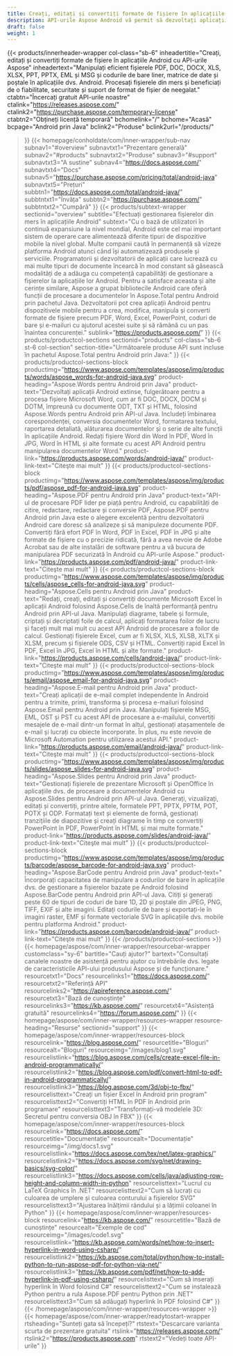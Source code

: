```yaml
---
title: Creați, editați și convertiți formate de fișiere în aplicațiile Android
description: API-urile Aspose Android vă permit să dezvoltați aplicații Android sigure și de încredere pentru a procesa PDF-uri, documente Word, foi de calcul, prezentări, coduri de bare și e-mailuri.
draft: false
weight: 1
---
```

{{< products/innerheader-wrapper col-class="sb-6"
  inheadertitle="Creați, editați și convertiți formate de fișiere în aplicațiile Android cu API-urile Aspose"
  inheadertext="Manipulați eficient fișierele PDF, DOC, DOCX, XLS, XLSX, PPT, PPTX, EML și MSG și codurile de bare liner, matrice de date și poștale în aplicațiile dvs. Android. Procesați fișierele din mers și beneficiați de o fiabilitate, securitate și suport de format de fișier de neegalat."
  ctabtn="Încercați gratuit API-urile noastre"
  ctalink="https://releases.aspose.com/"
  ctalink2="https://purchase.aspose.com/temporary-license"
  ctabtn2="Obțineți licență temporară"
  bchomelink="/"
  bchome="Acasă"
  bcpage="Android prin Java"
  bclink2="Produse"
  bclink2url="/products/"
>}}
  {{< homepage/conholdate/com/inner-wrapper/sub-nav 
subnav1="#overview"
subnavtxt1="Prezentare generală" 
subnav2="#products"
subnavtxt2="Produse" 
subnav3="#support"
subnavtxt3="A sustine" 
subnav4="https://docs.aspose.com/"
subnavtxt4="Docs" 
subnav5="https://purchase.aspose.com/pricing/total/android-java"
subnavtxt5="Prețuri" 
subbtn1="https://docs.aspose.com/total/android-java/"
subbtntxt1="Învăța"
subbtn2="https://purchase.aspose.com/"
subbtntxt2="Cumpără"
>}}
   {{< products/subtext-wrapper
   sectionid="overview" 
   subtitle="Efectuați gestionarea fișierelor din mers în aplicațiile Android"
   subtext="Cu o bază de utilizatori în continuă expansiune la nivel mondial, Android este cel mai important sistem de operare care alimentează diferite tipuri de dispozitive mobile la nivel global. Multe companii caută în permanență să vizeze platforma Android atunci când își automatizează produsele și serviciile. Programatorii și dezvoltatorii de aplicații care lucrează cu mai multe tipuri de documente încearcă în mod constant să găsească modalități de a adăuga cu competență capabilități de gestionare a fișierelor la aplicațiile lor Android. Pentru a satisface aceasta și alte cerințe similare, Aspose a grupat bibliotecile Android care oferă funcții de procesare a documentelor în Aspose.Total pentru Android prin pachetul Java. Dezvoltatorii pot crea aplicații Android pentru dispozitivele mobile pentru a crea, modifica, manipula și converti formate de fișiere precum PDF, Word, Excel, PowerPoint, coduri de bare și e-mailuri cu ajutorul acestei suite și să rămână cu un pas înaintea concurenței."
   sublink="https://products.aspose.com/"
>}} 
{{< products/productcol-sections
sectionid="products" 
col-class="sb-6 st-6 col-section"
section-title="Următoarele produse API sunt incluse în pachetul Aspose.Total pentru Android prin Java:"
>}}
{{< products/productcol-sections-block
productimg="https://www.aspose.com/templates/aspose/img/products/words/aspose_words-for-android-java.svg"
product-heading="Aspose.Words pentru Android prin Java"
product-text="Dezvoltați aplicații Android extinse, fulgerătoare pentru a procesa fișiere Microsoft Word, cum ar fi DOC, DOCX, DOCM și DOTM, împreună cu documente ODT, TXT și HTML, folosind Aspose.Words pentru Android prin API-ul Java. Includeți îmbinarea corespondenței, conversia documentelor Word, formatarea textului, raportarea detaliată, alăturarea documentelor și o serie de alte funcții în aplicațiile Android. Redați fișiere Word din Word în PDF, Word în JPG, Word în HTML și alte formate cu acest API Android pentru manipularea documentelor Word."
product-link="https://products.aspose.com/words/android-java/" 
product-link-text="Citeşte mai mult"
>}}
{{< products/productcol-sections-block
productimg="https://www.aspose.com/templates/aspose/img/products/pdf/aspose_pdf-for-android-java.svg"
product-heading="Aspose.PDF pentru Android prin Java"
product-text="API-ul de procesare PDF lider pe piață pentru Android, cu capabilități de citire, redactare, redactare și conversie PDF, Aspose.PDF pentru Android prin Java este o alegere excelentă pentru dezvoltatorii Android care doresc să analizeze și să manipuleze documente PDF. Convertiți fără efort PDF în Word, PDF în Excel, PDF în JPG și alte formate de fișiere cu o precizie ridicată, fără a avea nevoie de Adobe Acrobat sau de alte instalări de software pentru a vă bucura de manipularea PDF securizată în Android cu API-urile Aspose."
product-link="https://products.aspose.com/pdf/android-java/" 
product-link-text="Citeşte mai mult"
>}}
{{< products/productcol-sections-block
productimg="https://www.aspose.com/templates/aspose/img/products/cells/aspose_cells-for-android-java.svg"
product-heading="Aspose.Cells pentru Android prin Java"
product-text="Redați, creați, editați și convertiți documente Microsoft Excel în aplicații Android folosind Aspose.Cells de înaltă performanță pentru Android prin API-ul Java. Manipulați diagrame, tabele și formule, criptați și decriptați foile de calcul, aplicați formatarea foilor de lucru și faceți mult mai mult cu acest API Android de procesare a foilor de calcul. Gestionați fișierele Excel, cum ar fi XLSX, XLS, XLSB, XLTX și XLSM, precum și fișierele ODS, CSV și HTML. Convertiți rapid Excel în PDF, Excel în JPG, Excel în HTML și alte formate."
product-link="https://products.aspose.com/cells/android-java/" 
product-link-text="Citeşte mai mult"
>}}
{{< products/productcol-sections-block
productimg="https://www.aspose.com/templates/aspose/img/products/email/aspose_email-for-android-java.svg"
product-heading="Aspose.E-mail pentru Android prin Java"
product-text="Creați aplicații de e-mail complet independente în Android pentru a trimite, primi, transforma și procesa e-mailuri folosind Aspose.Email pentru Android prin Java. Manipulați fișierele MSG, EML, OST și PST cu acest API de procesare a e-mailului, convertiți mesajele de e-mail dintr-un format în altul, gestionați atașamentele de e-mail și lucrați cu obiecte încorporate. În plus, nu este nevoie de Microsoft Automation pentru utilizarea acestui API."
product-link="https://products.aspose.com/email/android-java/" 
product-link-text="Citeşte mai mult"
>}}
{{< products/productcol-sections-block
productimg="https://www.aspose.com/templates/aspose/img/products/slides/aspose_slides-for-android-java.svg"
product-heading="Aspose.Slides pentru Android prin Java"
product-text="Gestionați fișierele de prezentare Microsoft și OpenOffice în aplicațiile dvs. de procesare a documentelor Android cu Aspose.Slides pentru Android prin API-ul Java. Generați, vizualizați, editați și convertiți, printre altele, formatele PPT, PPTX, PPTM, POT, POTX și ODP. Formatați text și elemente de formă, gestionați tranzițiile de diapozitive și creați diagrame în timp ce convertiți PowerPoint în PDF, PowerPoint în HTML și mai multe formate."
product-link="https://products.aspose.com/slides/android-java/" 
product-link-text="Citeşte mai mult"
>}}
{{< products/productcol-sections-block
productimg="https://www.aspose.com/templates/aspose/img/products/barcode/aspose_barcode-for-android-java.svg"
product-heading="Aspose.BarCode pentru Android prin Java"
product-text=" Încorporați capacitatea de manipulare a codurilor de bare în aplicațiile dvs. de gestionare a fișierelor bazate pe Android folosind Aspose.BarCode pentru Android prin API-ul Java. Citiți și generați peste 60 de tipuri de coduri de bare 1D, 2D și poștale din JPEG, PNG, TIFF, EXIF și alte imagini. Editați codurile de bare și exportați-le în imagini raster, EMF și formate vectoriale SVG în aplicațiile dvs. mobile pentru platforma Android."
product-link="https://products.aspose.com/barcode/android-java/" 
product-link-text="Citeşte mai mult"
>}} 
{{< /products/productcol-sections >}}
{{< homepage/aspose/com/inner-wrapper/resourcebar-wrapper
customclass="sy-6"
bartitle="Cauți ajutor?"
bartext="Consultați canalele noastre de asistență pentru ajutor cu întrebările dvs. legate de caracteristicile API-ului produsului Aspose și de funcționare."
resourcetxt1="Docs"
resourcelinks1="https://docs.aspose.com/"
resourcetxt2="Referință API"
resourcelinks2="https://apireference.aspose.com/"
resourcetxt3="Bază de cunoștințe"
resourcelinks3="https://kb.aspose.com/"
resourcetxt4="Asistență gratuită"
resourcelinks4="https://forum.aspose.com/"
>}}
{{< homepage/aspose/com/inner-wrapper/resources-wrapper
resource-heading="Resurse"
sectionid="support"
>}}
{{< homepage/aspose/com/inner-wrapper/resources-block
resourcelink="https://blog.aspose.com/"
resourcetitle="Bloguri"
resourcealt="Bloguri"
resourceimg="/images/blog1.svg"
resourcelistlink="https://blog.aspose.com/cells/create-excel-file-in-android-programmatically/"
resourcelistlink2="https://blog.aspose.com/pdf/convert-html-to-pdf-in-android-programmatically/"
resourcelistlink3="https://blog.aspose.com/3d/obj-to-fbx/"
resourcelisttext="Creați un fișier Excel în Android prin program"
resourcelisttext2="Convertiți HTML în PDF în Android prin programare"
resourcelisttext3="Transformați-vă modelele 3D: Secretul pentru conversia OBJ în FBX"
>}}
{{< homepage/aspose/com/inner-wrapper/resources-block
resourcelink="https://docs.aspose.com/"
resourcetitle="Documentație"
resourcealt="Documentație"
resourceimg="/img/docs1.svg"
resourcelistlink="https://docs.aspose.com/tex/net/latex-graphics/"
resourcelistlink2="https://docs.aspose.com/svg/net/drawing-basics/svg-color/"
resourcelistlink3="https://docs.aspose.com/cells/java/adjusting-row-height-and-column-width-in-python"
resourcelisttext="Lucrul cu LaTeX Graphics în .NET"
resourcelisttext2="Cum să lucrați cu culoarea de umplere și culoarea conturului a fișierelor SVG"
resourcelisttext3="Ajustarea înălțimii rândului și a lățimii coloanei în Python"
>}}
{{< homepage/aspose/com/inner-wrapper/resources-block
resourcelink="https://kb.aspose.com/"
resourcetitle="Bază de cunoștințe"
resourcealt="Exemple de cod"
resourceimg="/images/code1.svg"
resourcelistlink="https://kb.aspose.com/words/net/how-to-insert-hyperlink-in-word-using-csharp/"
resourcelistlink2="https://kb.aspose.com/total/python/how-to-install-python-to-run-aspose-pdf-for-python-via-net/"
resourcelistlink3="https://kb.aspose.com/pdf/net/how-to-add-hyperlink-in-pdf-using-csharp/"
resourcelisttext="Cum să inserați hyperlink în Word folosind C#"
resourcelisttext2="Cum se instalează Python pentru a rula Aspose.PDF pentru Python prin .NET"
resourcelisttext3="Cum să adăugați hyperlink în PDF folosind C#"
>}}
{{< /homepage/aspose/com/inner-wrapper/resources-wrapper >}}
{{< homepage/aspose/com/inner-wrapper/readytostart-wrapper
rtsheading="Sunteți gata să începeți?"
rtstext="Descarcare varianta scurta de prezentare gratuita"
rtslink="https://releases.aspose.com/"
rtslink2="https://products.aspose.com"
rtstext2="Vedeți toate API-urile"
>}}
